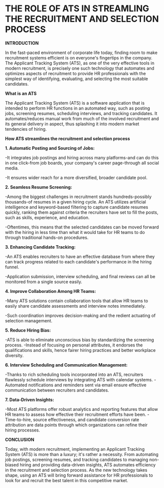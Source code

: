 # THE ROLE OF ATS IN STREAMLING THE RECRUITMENT AND SELECTION PROCESS

**INTRODUCTION**

In the fast-paced environment of corporate life today, finding room to make recruitment systems efficient is on everyone's fingertips in the company. The Applicant Tracking System (ATS), as one of the very effective tools in modern recruitment, is precisely one such technology that automates and optimizes aspects of recruitment to provide HR professionals with the simplest way of identifying, evaluating, and selecting the most suitable candidates.

**What is an ATS**

The Applicant Tracking System (ATS) is a software application that is intended to perform HR functions in an automated way, such as posting jobs, screening resumes, scheduling interviews, and tracking candidates. It automates/reduces manual work from much of the involved recruitment and its general delivery in aspect, thus splashing it into modern market tendencies of hiring. 

**How ATS streamlines the recruitment and selection process**

**1. Automatic Posting and Sourcing of Jobs:**

-It integrates job postings and hiring across many platforms-and can do this in one click-from job boards, your company's career page-through all social media. 

-It ensures wider reach for a more diversified, broader candidate pool. 

**2. Seamless Resume Screening:**

-Among the biggest challenges in recruitment stands hundreds-possibly thousands-of resumes in a given hiring cycle. An ATS utilizes artificial intelligence and keyword-based filtering to capture candidate resumes quickly, ranking them against criteria the recruiters have set to fill the posts, such as skills, experience, and education. 

-Oftentimes, this means that the selected candidates can be moved forward with the hiring in less time than what it would take for HR teams to do through traditional hands-on procedures.

**3. Enhancing Candidate Tracking:**

-An ATS enables recruiters to have an effective database from where they can track progress related to each candidate's performance in the hiring funnel. 

-Application submission, interview scheduling, and final reviews can all be monitored from a single source easily.

**4. Improve Collaboration Among HR Teams:**

-Many ATS solutions contain collaboration tools that allow HR teams to easily share candidate assessments and interview notes immediately. 

-Such coordination improves decision-making and the redient actuating of selection management.

**5. Reduce Hiring Bias:**

-ATS is able to eliminate unconscious bias by standardizing the screening process. 
-Instead of focusing on personal attributes, it endorses the qualifications and skills, hence fairer hiring practices and better workplace diversity.

**6. Interview Scheduling and Communication Management:**

-Thanks to rich scheduling tools incorporated into an ATS, recruiters flawlessly schedule interviews by integrating ATS with calendar systems. 
-Automated notifications and reminders sent via email ensure effective communication between recruiters and candidates.

**7. Data-Driven Insights:**

-Most ATS platforms offer robust analytics and reporting features that allow HR teams to assess how effective their recruitment efforts have been. 
-Time-to-hire, source effectiveness, and candidate conversion rate attribution are data points through which organizations can refine their hiring processes.

**CONCLUSION**

Today, with modern recruitment, implementing an Applicant Tracking System (ATS) is more than a luxury; it's rather a necessity. From automating job postings, screening resumes, and tracking candidates to managing non-biased hiring and providing data-driven insights, ATS automates efficiency in the recruitment and selection process. As the new technology takes shape, using an ATS will bring forward assistance for HR professionals to look for and recruit the best talent in this competitive market. 
